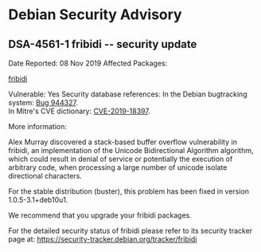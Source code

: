 
Debian Security Advisory
========================


DSA-4561-1 fribidi -- security update
-------------------------------------



Date Reported:
08 Nov 2019
Affected Packages:

[fribidi](https://packages.debian.org/src:fribidi)

Vulnerable:
Yes
Security database references:
In the Debian bugtracking system: [Bug 944327](https://bugs.debian.org/cgi-bin/bugreport.cgi?bug=944327).  
In Mitre's CVE dictionary: [CVE-2019-18397](https://security-tracker.debian.org/tracker/CVE-2019-18397).  

More information:

Alex Murray discovered a stack-based buffer overflow vulnerability in
fribidi, an implementation of the Unicode Bidirectional Algorithm
algorithm, which could result in denial of service or potentially the
execution of arbitrary code, when processing a large number of unicode
isolate directional characters.


For the stable distribution (buster), this problem has been fixed in
version 1.0.5-3.1+deb10u1.


We recommend that you upgrade your fribidi packages.


For the detailed security status of fribidi please refer to its security
tracker page at:
<https://security-tracker.debian.org/tracker/fribidi>





